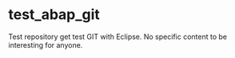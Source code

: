 # test_abap_git
Test repository get test GIT with Eclipse. No specific content to be interesting for anyone.
